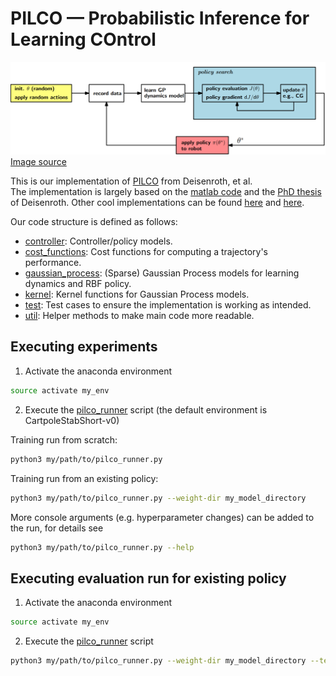 # PILCO — Probabilistic Inference for Learning COntrol

![PILCO_overview](../resources/pilco/media/general/pilco_schema.png)
[Image source](https://pdfs.semanticscholar.org/c3ae/a964f75b04e2ee04082cbf94d034f3af1b4b.pdf)

This is our implementation of [PILCO](http://mlg.eng.cam.ac.uk/pilco/) from Deisenroth, et al.  
The implementation is largely based on the [matlab code](https://github.com/ICL-SML/pilco-matlab) and the [PhD thesis](https://www.google.de/url?sa=t&rct=j&q=&esrc=s&source=web&cd=1&cad=rja&uact=8&ved=2ahUKEwiR4sHA6ejgAhVSzaQKHaPRAt4QFjAAegQIChAB&url=https%3A%2F%2Fwww.ksp.kit.edu%2Fdownload%2F1000019799&usg=AOvVaw1zhWQ8A31UbT_oR7E2kP07) of Deisenroth. 
Other cool implementations can be found [here](https://github.com/nrontsis/PILCO) and [here](https://github.com/cryscan/pilco-learner).  


Our code structure is defined as follows:
- [controller](./controller): Controller/policy models.
- [cost_functions](./cost_function): Cost functions for computing a trajectory's performance.
- [gaussian_process](./gaussian_process): (Sparse) Gaussian Process models for learning dynamics and RBF policy. 
- [kernel](./kernel): Kernel functions for Gaussian Process models.
- [test](./test): Test cases to ensure the implementation is working as intended.   
- [util](./util): Helper methods to make main code more readable.


## Executing experiments
1) Activate the anaconda environment
```bash
source activate my_env
```
2) Execute the [pilco_runner](../pilco_runner.py) script (the default environment is CartpoleStabShort-v0)

Training run from scratch:
```bash
python3 my/path/to/pilco_runner.py
```

Training run from an existing policy:
```bash
python3 my/path/to/pilco_runner.py --weight-dir my_model_directory
```

More console arguments (e.g. hyperparameter changes) can be added to the run, for details see
```bash
python3 my/path/to/pilco_runner.py --help
```

## Executing evaluation run for existing policy
1) Activate the anaconda environment
```bash
source activate my_env
```

2) Execute the [pilco_runner](../pilco_runner.py) script
```bash
python3 my/path/to/pilco_runner.py --weight-dir my_model_directory --test
```